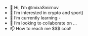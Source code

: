 - 👋 Hi, I’m @mixaSmirnov
- 👀 I’m interested in crypto and sport)
- 🌱 I’m currently learning -
- 💞️ I’m looking to collaborate on ...
- 📫 How to reach me $$$
cool!
<!---
mixaSmir/mixaSmir is a ✨ special ✨ repository because its `README.md` (this file) appears on your GitHub profile.
You can click the Preview link to take a look at your changes.
--->

